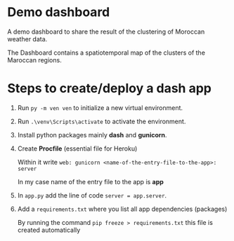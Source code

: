 # Demo dashboard

A demo dashboard to share the result of the clustering of Moroccan weather data. 

The Dashboard contains a spatiotemporal map of the clusters of the Maroccan regions.


# Steps to create/deploy a dash app

1. Run `py -m ven ven` to initialize a new virtual environment.

2. Run `.\venv\Scripts\activate` to activate the environment.

3. Install python packages mainly **dash** and **gunicorn**.

4. Create **Procfile** (essential file for Heroku)

    Within it write `web: gunicorn <name-of-the-entry-file-to-the-app>: server`
    
    In my case name of the entry file to the app is **app**

5. In `app.py` add the line of code `server = app.server`.

6. Add a `requirements.txt` where you list all app dependencies (packages)

    By running the command `pip freeze > requirements.txt` this file is created automatically